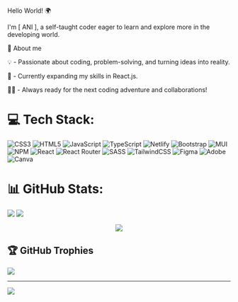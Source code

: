 Hello World! 🌍

I'm [ ANI ], a self-taught coder eager to learn and explore more in the developing world. <br/>

🚀 About me <br/>

💡 - Passionate about coding, problem-solving, and turning ideas into reality. <br/>

🌱 -  Currently expanding my skills in React.js. <br/>

🚀👥 - Always ready for the next coding adventure and collaborations! <br/>



# 💻 Tech Stack:
![CSS3](https://img.shields.io/badge/css3-%231572B6.svg?style=for-the-badge&logo=css3&logoColor=white) ![HTML5](https://img.shields.io/badge/html5-%23E34F26.svg?style=for-the-badge&logo=html5&logoColor=white) ![JavaScript](https://img.shields.io/badge/javascript-%23323330.svg?style=for-the-badge&logo=javascript&logoColor=%23F7DF1E) ![TypeScript](https://img.shields.io/badge/typescript-%23007ACC.svg?style=for-the-badge&logo=typescript&logoColor=white) ![Netlify](https://img.shields.io/badge/netlify-%23000000.svg?style=for-the-badge&logo=netlify&logoColor=#00C7B7) ![Bootstrap](https://img.shields.io/badge/bootstrap-%238511FA.svg?style=for-the-badge&logo=bootstrap&logoColor=white) ![MUI](https://img.shields.io/badge/MUI-%230081CB.svg?style=for-the-badge&logo=mui&logoColor=white) ![NPM](https://img.shields.io/badge/NPM-%23CB3837.svg?style=for-the-badge&logo=npm&logoColor=white) ![React](https://img.shields.io/badge/react-%2320232a.svg?style=for-the-badge&logo=react&logoColor=%2361DAFB) ![React Router](https://img.shields.io/badge/React_Router-CA4245?style=for-the-badge&logo=react-router&logoColor=white) ![SASS](https://img.shields.io/badge/SASS-hotpink.svg?style=for-the-badge&logo=SASS&logoColor=white) ![TailwindCSS](https://img.shields.io/badge/tailwindcss-%2338B2AC.svg?style=for-the-badge&logo=tailwind-css&logoColor=white) ![Figma](https://img.shields.io/badge/figma-%23F24E1E.svg?style=for-the-badge&logo=figma&logoColor=white) ![Adobe](https://img.shields.io/badge/adobe-%23FF0000.svg?style=for-the-badge&logo=adobe&logoColor=white) ![Canva](https://img.shields.io/badge/Canva-%2300C4CC.svg?style=for-the-badge&logo=Canva&logoColor=white)
# 📊 GitHub Stats:
![](https://github-readme-stats.vercel.app/api?username=Ani-Gamtsemlidze&theme=tokyonight&hide_border=false&include_all_commits=true&count_private=false)
![](https://github-readme-streak-stats.herokuapp.com/?user=Ani-Gamtsemlidze&theme=tokyonight&hide_border=false)<br/>

<div align="center">
  
![](https://github-readme-stats.vercel.app/api/top-langs/?username=Ani-Gamtsemlidze&theme=tokyonight&hide_border=false&include_all_commits=true&count_private=false&layout=compact)
</div>

## 🏆 GitHub Trophies
![](https://github-profile-trophy.vercel.app/?username=Ani-Gamtsemlidze&theme=tokyonight&no-frame=false&no-bg=false&margin-w=4)

---
[![](https://visitcount.itsvg.in/api?id=Ani-Gamtsemlidze&icon=2&color=1)](https://visitcount.itsvg.in)

<!-- Proudly created with GPRM ( https://gprm.itsvg.in ) -->
